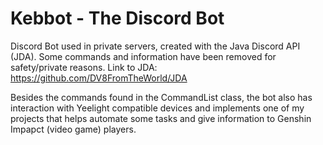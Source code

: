 # Kebbot - The Discord Bot
Discord Bot used in private servers, created with the Java Discord API (JDA).
Some commands and information have been removed for safety/private reasons.
Link to JDA: https://github.com/DV8FromTheWorld/JDA

Besides the commands found in the CommandList class, the bot also has interaction with Yeelight compatible devices and implements one of my projects that helps automate some tasks and give information to Genshin Impapct (video game) players.
